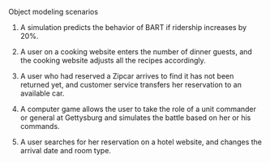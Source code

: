 Object modeling scenarios

1. A simulation predicts the behavior of BART if ridership increases by 20%.

2. A user on a cooking website enters the number of dinner guests, and the cooking website adjusts all the recipes accordingly.

3. A user who had reserved a Zipcar arrives to find it has not been returned yet, and customer service transfers her reservation to an available car.

4. A computer game allows the user to take the role of a unit commander or general at Gettysburg and simulates the battle based on her or his commands.

5. A user searches for her reservation on a hotel website, and changes the arrival date and room type.